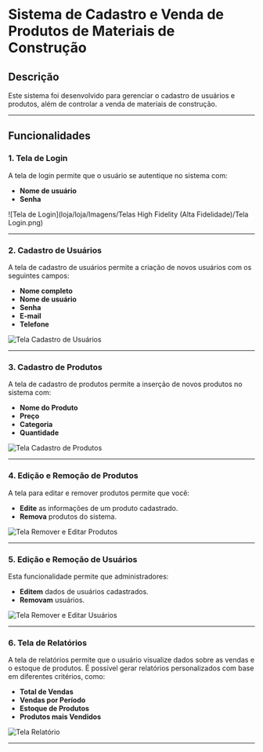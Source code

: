 # Sistema de Cadastro e Venda de Produtos de Materiais de Construção

## Descrição

Este sistema foi desenvolvido para gerenciar o cadastro de usuários e produtos, além de controlar a venda de materiais de construção.

---

## Funcionalidades

### 1. Tela de Login

A tela de login permite que o usuário se autentique no sistema com:
- **Nome de usuário**
- **Senha**

![Tela de Login](loja/loja/Imagens/Telas High Fidelity (Alta Fidelidade)/Tela Login.png)

---

### 2. Cadastro de Usuários

A tela de cadastro de usuários permite a criação de novos usuários com os seguintes campos:
- **Nome completo**
- **Nome de usuário**
- **Senha**
- **E-mail**
- **Telefone**

![Tela Cadastro de Usuários](loja/loja/Imagens/Telas%20High%20Fidelity%20(Alta%20Fidelidade)/Tela%20Cadastro%20Usuarios.png)

---

### 3. Cadastro de Produtos

A tela de cadastro de produtos permite a inserção de novos produtos no sistema com:
- **Nome do Produto**
- **Preço**
- **Categoria**
- **Quantidade**

![Tela Cadastro de Produtos](loja/loja/Imagens/Telas%20High%20Fidelity%20(Alta%20Fidelidade)/Tela%20Cadastro%20Produtos.png)

---

### 4. Edição e Remoção de Produtos

A tela para editar e remover produtos permite que você:
- **Edite** as informações de um produto cadastrado.
- **Remova** produtos do sistema.

![Tela Remover e Editar Produtos](loja/loja/Imagens/Telas%20High%20Fidelity%20(Alta%20Fidelidade)/Tela%20Remover%20e%20Editar%20Produtos.png)

---

### 5. Edição e Remoção de Usuários

Esta funcionalidade permite que administradores:
- **Editem** dados de usuários cadastrados.
- **Removam** usuários.

![Tela Remover e Editar Usuários](loja/loja/Imagens/Telas%20High%20Fidelity%20(Alta%20Fidelidade)/Tela%20Remover%20e%20Editar%20Usuarios.png)

---

### 6. Tela de Relatórios

A tela de relatórios permite que o usuário visualize dados sobre as vendas e o estoque de produtos. É possível gerar relatórios personalizados com base em diferentes critérios, como:
- **Total de Vendas**
- **Vendas por Período**
- **Estoque de Produtos**
- **Produtos mais Vendidos**

![Tela Relatório](loja/loja/Imagens/Telas%20High%20Fidelity%20(Alta%20Fidelidade)/Tela%20Relatorio.png)

---

